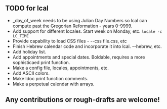 ## TODO for lcal

* _day_of_week needs to be using Julian Day Numbers so lcal can compute past
  the Gregorian Reformation - years 0-9999.
* Add support for different locales. Start week on Monday, etc. `locale -c LC_TIME`
* Provide capability to load CSS files - --css file.css, etc
* Finish Hebrew calendar code and incorporate it into lcal. --hebrew, etc.
* Add holiday list.
* Add appointments and special dates. Boldable, requires a more sophisticaed print
  function.
* Make a config file, locales, appointments, etc.
* Add ASCII colors.
* Make ldoc print function comments.
* Make a perpetual calendar with arrays.

## Any contributions or rough-drafts are welcome!
